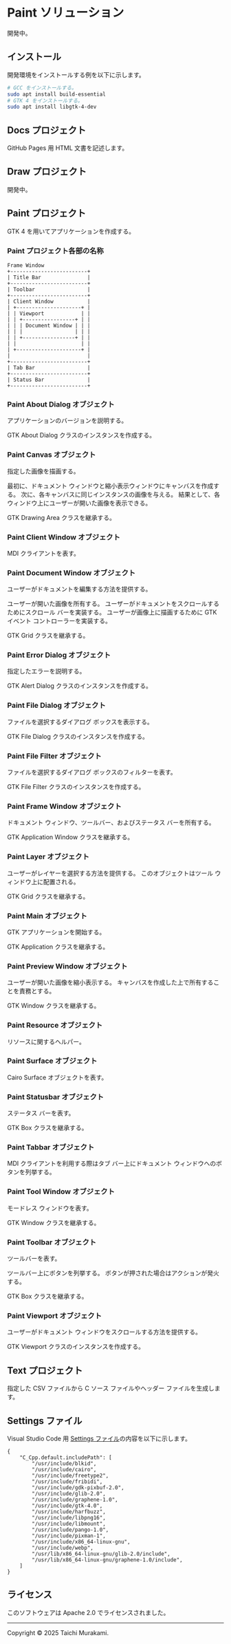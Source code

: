 # Paint ソリューション
開発中。

## インストール
開発環境をインストールする例を以下に示します。

``` sh
# GCC をインストールする。
sudo apt install build-essential
# GTK 4 をインストールする。
sudo apt install libgtk-4-dev
```

## Docs プロジェクト
GitHub Pages 用 HTML 文書を記述します。

## Draw プロジェクト
開発中。

## Paint プロジェクト
GTK 4 を用いてアプリケーションを作成する。

### Paint プロジェクト各部の名称
```
Frame Window
+-------------------------+
| Title Bar               |
+-------------------------+
| Toolbar                 |
+-------------------------+
| Client Window           |
| +---------------------+ |
| | Viewport            | |
| | +-----------------+ | |
| | | Document Window | | |
| | |                 | | |
| | +-----------------+ | |
| |                     | |
| +---------------------+ |
|                         |
+-------------------------+
| Tab Bar                 |
+-------------------------+
| Status Bar              |
+-------------------------+
```

### Paint About Dialog オブジェクト
アプリケーションのバージョンを説明する。

GTK About Dialog クラスのインスタンスを作成する。

### Paint Canvas オブジェクト
指定した画像を描画する。

最初に、ドキュメント ウィンドウと縮小表示ウィンドウにキャンバスを作成する。
次に、各キャンバスに同じインスタンスの画像を与える。
結果として、各ウィンドウ上にユーザーが開いた画像を表示できる。

GTK Drawing Area クラスを継承する。

### Paint Client Window オブジェクト
MDI クライアントを表す。

### Paint Document Window オブジェクト
ユーザーがドキュメントを編集する方法を提供する。

ユーザーが開いた画像を所有する。
ユーザーがドキュメントをスクロールするためにスクロール バーを実装する。
ユーザーが画像上に描画するために GTK イベント コントローラーを実装する。

GTK Grid クラスを継承する。

### Paint Error Dialog オブジェクト
指定したエラーを説明する。

GTK Alert Dialog クラスのインスタンスを作成する。

### Paint File Dialog オブジェクト
ファイルを選択するダイアログ ボックスを表示する。

GTK File Dialog クラスのインスタンスを作成する。

### Paint File Filter オブジェクト
ファイルを選択するダイアログ ボックスのフィルターを表す。

GTK File Filter クラスのインスタンスを作成する。

### Paint Frame Window オブジェクト
ドキュメント ウィンドウ、ツールバー、およびステータス バーを所有する。

GTK Application Window クラスを継承する。

### Paint Layer オブジェクト
ユーザーがレイヤーを選択する方法を提供する。
このオブジェクトはツール ウィンドウ上に配置される。

GTK Grid クラスを継承する。

### Paint Main オブジェクト
GTK アプリケーションを開始する。

GTK Application クラスを継承する。

### Paint Preview Window オブジェクト
ユーザーが開いた画像を縮小表示する。
キャンバスを作成した上で所有することを責務とする。

GTK Window クラスを継承する。

### Paint Resource オブジェクト
リソースに関するヘルパー。

### Paint Surface オブジェクト
Cairo Surface オブジェクトを表す。

### Paint Statusbar オブジェクト
ステータス バーを表す。

GTK Box クラスを継承する。

### Paint Tabbar オブジェクト
MDI クライアントを利用する際はタブ バー上にドキュメント ウィンドウへのボタンを列挙する。

### Paint Tool Window オブジェクト
モードレス ウィンドウを表す。

GTK Window クラスを継承する。

### Paint Toolbar オブジェクト
ツールバーを表す。

ツールバー上にボタンを列挙する。
ボタンが押された場合はアクションが発火する。

GTK Box クラスを継承する。

### Paint Viewport オブジェクト
ユーザーがドキュメント ウィンドウをスクロールする方法を提供する。

GTK Viewport クラスのインスタンスを作成する。

## Text プロジェクト
指定した CSV ファイルから C ソース ファイルやヘッダー ファイルを生成します。

## Settings ファイル
Visual Studio Code 用 [Settings ファイル](.vscode/settings.json)の内容を以下に示します。

``` json: .vscode/settings.json
{
	"C_Cpp.default.includePath": [
		"/usr/include/blkid",
		"/usr/include/cairo",
		"/usr/include/freetype2",
		"/usr/include/fribidi",
		"/usr/include/gdk-pixbuf-2.0",
		"/usr/include/glib-2.0",
		"/usr/include/graphene-1.0",
		"/usr/include/gtk-4.0",
		"/usr/include/harfbuzz",
		"/usr/include/libpng16",
		"/usr/include/libmount",
		"/usr/include/pango-1.0",
		"/usr/include/pixman-1",
		"/usr/include/x86_64-linux-gnu",
		"/usr/include/webp",
		"/usr/lib/x86_64-linux-gnu/glib-2.0/include",
		"/usr/lib/x86_64-linux-gnu/graphene-1.0/include",
	]
}
```

## ライセンス
このソフトウェアは Apache 2.0 でライセンスされました。

--------

Copyright © 2025 Taichi Murakami.
